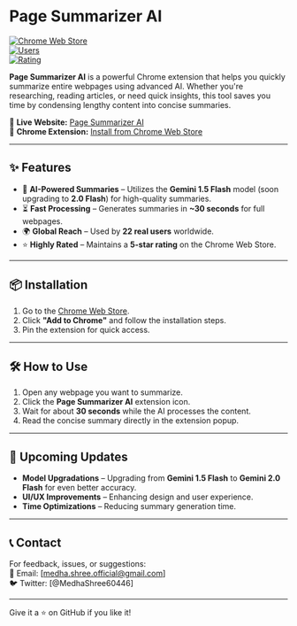 # Page Summarizer AI  

[![Chrome Web Store](https://img.shields.io/chrome-web-store/v/jfpamiogeejbllgkconnhomkaemhhino?label=Chrome%20Web%20Store)](https://chromewebstore.google.com/detail/page-summarizer/jfpamiogeejbllgkconnhomkaemhhino)  
[![Users](https://img.shields.io/chrome-web-store/users/jfpamiogeejbllgkconnhomkaemhhino?label=Users)](https://chromewebstore.google.com/detail/page-summarizer/jfpamiogeejbllgkconnhomkaemhhino)  
[![Rating](https://img.shields.io/chrome-web-store/stars/jfpamiogeejbllgkconnhomkaemhhino?label=Rating)](https://chromewebstore.google.com/detail/page-summarizer/jfpamiogeejbllgkconnhomkaemhhino)  

**Page Summarizer AI** is a powerful Chrome extension that helps you quickly summarize entire webpages using advanced AI. Whether you're researching, reading articles, or need quick insights, this tool saves you time by condensing lengthy content into concise summaries.  

🚀 **Live Website:** [Page Summarizer AI](https://page-summarizer-ai.vercel.app/)  
🔗 **Chrome Extension:** [Install from Chrome Web Store](https://chromewebstore.google.com/detail/page-summarizer/jfpamiogeejbllgkconnhomkaemhhino?hl=en-GB&utm_source=ext_sidebar)  

---

## ✨ Features  

- 🧠 **AI-Powered Summaries** – Utilizes the **Gemini 1.5 Flash** model (soon upgrading to **2.0 Flash**) for high-quality summaries.  
- ⏳ **Fast Processing** – Generates summaries in **~30 seconds** for full webpages.  
- 🌍 **Global Reach** – Used by **22 real users** worldwide.  
- ⭐ **Highly Rated** – Maintains a **5-star rating** on the Chrome Web Store.  

---

## 📦 Installation  

1. Go to the [Chrome Web Store](https://chromewebstore.google.com/detail/page-summarizer/jfpamiogeejbllgkconnhomkaemhhino?hl=en-GB&utm_source=ext_sidebar).  
2. Click **"Add to Chrome"** and follow the installation steps.  
3. Pin the extension for quick access.  

---

## 🛠️ How to Use  

1. Open any webpage you want to summarize.  
2. Click the **Page Summarizer AI** extension icon.  
3. Wait for about **30 seconds** while the AI processes the content.  
4. Read the concise summary directly in the extension popup.  

---

## 🚀 Upcoming Updates  

- **Model Upgradations** – Upgrading from **Gemini 1.5 Flash** to **Gemini 2.0 Flash** for even better accuracy.  
- **UI/UX Improvements** – Enhancing design and user experience.  
- **Time Optimizations** – Reducing summary generation time.  

---

## 📞 Contact  

For feedback, issues, or suggestions:  
📧 Email: [medha.shree.official@gmail.com]  
🐦 Twitter: [@MedhaShree60446]  

---

Give it a ⭐ on GitHub if you like it!
